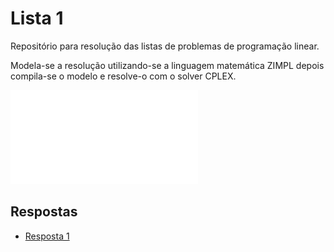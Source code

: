 # Lista 1

Repositório para resolução das listas de problemas de programação linear.

Modela-se a resolução utilizando-se a linguagem matemática ZIMPL depois compila-se o modelo e resolve-o com o solver CPLEX.

![sd\ds](resources/Lista1.pdf "Lista1")

## Respostas

<!-- lista de itens -->
* [Resposta 1](Lista1/01/README.md)
